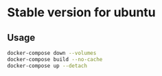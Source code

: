 # Stable version for ubuntu

## Usage
```bash
docker-compose down --volumes
docker-compose build --no-cache
docker-compose up --detach
```